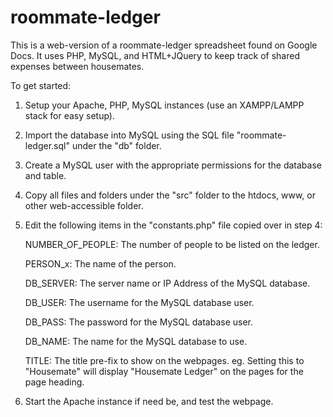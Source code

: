 # roommate-ledger
This is a web-version of a roommate-ledger spreadsheet found on Google Docs. It uses PHP, MySQL, and HTML+JQuery to keep track of shared expenses between housemates.

To get started:

1) Setup your Apache, PHP, MySQL instances (use an XAMPP/LAMPP stack for easy setup).

2) Import the database into MySQL using the SQL file "roommate-ledger.sql" under the "db" folder.

3) Create a MySQL user with the appropriate permissions for the database and table.

4) Copy all files and folders under the "src" folder to the htdocs, www, or other web-accessible folder.

5) Edit the following items in the "constants.php" file copied over in step 4:

	NUMBER_OF_PEOPLE: The number of people to be listed on the ledger.

	PERSON_x:         The name of the person.

	DB_SERVER:        The server name or IP Address of the MySQL database.

	DB_USER:          The username for the MySQL database user.

	DB_PASS:          The password for the MySQL database user.

	DB_NAME:          The name for the MySQL database to use.

	TITLE:            The title pre-fix to show on the webpages. eg. Setting this to "Housemate" will display
	                  "Housemate Ledger" on the pages for the page heading.

6) Start the Apache instance if need be, and test the webpage.
